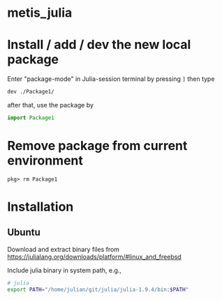 # metis_julia

# Install / add / dev the new local package

Enter "package-mode" in Julia-session terminal by pressing `]` then type
```bash
dev ./Package1/
```

after that, use the package by

```julia
import Package1
```

# Remove package from current environment

```
pkg> rm Package1
```


# Installation
## Ubuntu
Download and extract binary files from
https://julialang.org/downloads/platform/#linux_and_freebsd

Include julia binary in system path, e.g., 
```bash
# julia
export PATH="/home/julian/git/julia/julia-1.9.4/bin:$PATH"
```
